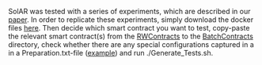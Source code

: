 SolAR was tested with a series of experiments, which are described in our [paper](). In order to replicate these experiments, simply download the docker files [here](). Then decide which smart contract you want to test, copy-paste the relevant smart contract(s) from the [RWContracts]() to the [BatchContracts]() directory, check whether there are any special configurations captured in a in a Preparation.txt-file ([example]()) and run ./Generate_Tests.sh.